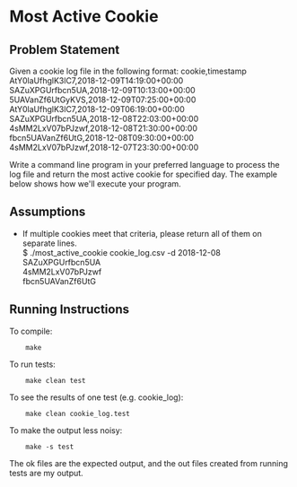 # Most Active Cookie
## Problem Statement

Given a cookie log file in the following format:
cookie,timestamp  
AtY0laUfhglK3lC7,2018-12-09T14:19:00+00:00  
SAZuXPGUrfbcn5UA,2018-12-09T10:13:00+00:00  
5UAVanZf6UtGyKVS,2018-12-09T07:25:00+00:00  
AtY0laUfhglK3lC7,2018-12-09T06:19:00+00:00  
SAZuXPGUrfbcn5UA,2018-12-08T22:03:00+00:00  
4sMM2LxV07bPJzwf,2018-12-08T21:30:00+00:00  
fbcn5UAVanZf6UtG,2018-12-08T09:30:00+00:00  
4sMM2LxV07bPJzwf,2018-12-07T23:30:00+00:00  

Write a command line program in your preferred language to process the log file and return the most active
cookie for specified day. The example below shows how we'll execute your program.

## Assumptions

- If multiple cookies meet that criteria, please return all of them on separate lines.  
$ ./most_active_cookie cookie_log.csv -d 2018-12-08  
SAZuXPGUrfbcn5UA  
4sMM2LxV07bPJzwf  
fbcn5UAVanZf6UtG  

## Running Instructions

To compile:
~~~
    make
~~~

To run tests:
~~~
    make clean test
~~~

To see the results of one test (e.g. cookie_log):
~~~
    make clean cookie_log.test
~~~

To make the output less noisy:
~~~
    make -s test
~~~

The ok files are the expected output, and the out files created from running tests are my output.
